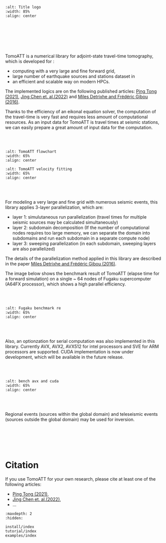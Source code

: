 
#

<br />

```{image} ./_static/TomoATT_logo_2.png
:alt: Title logo
:width: 85%
:align: center
```

<br />
<br />
<br />
<br />
<br />


TomoATT is a numerical library for adjoint-state travel-time tomography, which is developed for :
- computing with a very large and fine forward grid,
- large number of earthquake sources and stations dataset in
- an efficient and scalable way on modern HPCs.

The implemented logics are on the following published articles: 
[Ping Tong (2021)](https://agupubs.onlinelibrary.wiley.com/doi/10.1029/2021JB021818), [Jing Chen et. al.(2022)]()
and [Miles Detrixhe and Frédéric Gibou (2016)](https://doi.org/10.1016/j.jcp.2016.06.023). 

Thanks to the efficiency of an eikonal equation solver, the computation of the travel-time is very fast and requires less amount of computational resources.
As an input data for TomoATT is travel times at seismic stations, we can easily prepare a great amount of input data for the computation.

<br />
<br />

```{image} _static/Esfast_flowchart.drawio.png
:alt: TomoATT flowchart
:width: 65%
:align: center
```



```{image} _static/vel_anim.gif
:alt: TomoATT velocity fitting
:width: 65%
:align: center
```

<br />
<br />


For modeling a very large and fine grid with numerous seismic events, this library applies 3-layer parallelization, which are:
- layer 1: simulutaneous run parallelization (travel times for multiple seismic sources may be calculated simultaneously)
- layer 2: subdomain decomposition (If the number of computational nodes requires too large memory, we can separate the domain into subdomains and run each subdomain in a separate compute node)
- layer 3: sweeping parallelization (in each subdomain, sweeping layers are also parallelized)

The details of the parallelization method applied in this library are described in the paper [Miles Detrixhe and Frédéric Gibou (2016)](https://doi.org/10.1016/j.jcp.2016.06.023).

The image below shows the benchmark result of TomoATT (elapse time for a forward simulation) on a single ~ 64 nodes of Fugaku supercomputer (A64FX processor), which shows a high parallel efficiency. 

<br />
<br />

```{image} ./_static/Fugaku_benchmark.png
:alt: Fugaku benchmark re   
:width: 65%
:align: center
```

<br />
<br />


Also, an optionzation for serial computation was also implemented in this library. Currently AVX, AVX2, AVX512 for intel processors and SVE for ARM processors are supported.
CUDA implementation is now under development, which will be available in the future release.

<br />
<br />

```{image} ./_static/bench_avx_cuda.png
:alt: bench avx and cuda
:width: 65%
:align: center
```
<br />
<br />


Regional events (sources within the global domain) and teleseismic events (sources outside the global domain) may be used for inversion.


<br />
<br />
<br />
<br />


# Citation
If you use TomoATT for your own research, please cite at least one of the following articles:  
- [Ping Tong (2021)](https://agupubs.onlinelibrary.wiley.com/doi/10.1029/2021JB021818), 
- [Jing Chen et. al.(2022)](), 
- ...





```{toctree}
:maxdepth: 2
:hidden:

install/index
tutorial/index
examples/index

```
